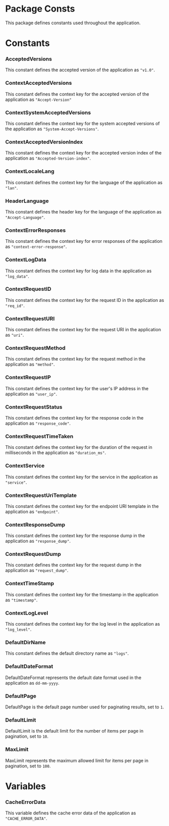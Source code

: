 # Package Consts

This package defines constants used throughout the application.


# Constants
### AcceptedVersions
This constant defines the accepted version of the application as `"v1.0"`.

### ContextAcceptedVersions
This constant defines the context key for the accepted version of the application as `"Accept-Version"`

### ContextSystemAcceptedVersions
This constant defines the context key for the system accepted versions of the application as `"System-Accept-Versions"`.

### ContextAcceptedVersionIndex
This constant defines the context key for the accepted version index of the application as `"Accepted-Version-index"`.


### ContextLocaleLang
This constant defines the context key for the language of the application as `"lan"`.

### HeaderLanguage
This constant defines the header key for the language of the application as `"Accept-Language"`.

### ContextErrorResponses
This constant defines the context key for error responses of the application as `"context-error-response"`.

### ContextLogData
This constant defines the context key for log data in the application as `"log_data"`.

### ContextRequestID
This constant defines the context key for the request ID in the application as `"req_id"`.

### ContextRequestURI
This constant defines the context key for the request URI in the application as `"uri"`.

### ContextRequestMethod
This constant defines the context key for the request method in the application as `"method"`.

### ContextRequestIP
This constant defines the context key for the user's IP address in the application as `"user_ip"`.

### ContextRequestStatus
This constant defines the context key for the response code in the application as `"response_code"`.

### ContextRequestTimeTaken
This constant defines the context key for the duration of the request in milliseconds in the application as `"duration_ms"`.

### ContextService
This constant defines the context key for the service in the application as `"service"`.

### ContextRequestUriTemplate
This constant defines the context key for the endpoint URI template in the application as `"endpoint"`.

### ContextResponseDump
This constant defines the context key for the response dump in the application as `"response_dump"`.

### ContextRequestDump
This constant defines the context key for the request dump in the application as `"request_dump"`.

### ContextTimeStamp
This constant defines the context key for the timestamp in the application as `"timestamp"`.

### ContextLogLevel
This constant defines the context key for the log level in the application as `"log_level"`.

### DefaultDirName
This constant defines the default directory name as `"logs"`.

### DefaultDateFormat
DefaultDateFormat represents the default date format used in the application as `dd-mm-yyyy`.

### DefaultPage
DefaultPage is the default page number used for paginating results, set to `1`.

### DefaultLimit
DefaultLimit is the default limit for the number of items per page in pagination, set to `10`.

### MaxLimit
MaxLimit represents the maximum allowed limit for items per page in pagination, set to `100`.

# Variables
### CacheErrorData
This variable defines the cache error data of the application as `"CACHE_ERROR_DATA"`.



	